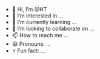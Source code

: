 - 👋 Hi, I’m @HT
- 👀 I’m interested in ...
- 🌱 I’m currently learning ...
- 💞️ I’m looking to collaborate on ...
- 📫 How to reach me ...
- 😄 Pronouns: ...
- ⚡ Fun fact: ...

<!---
hardik-cloudus/hardik-cloudus is a ✨ special ✨ repository because its `README.md` (this file) appears on your GitHub profile.
You can click the Preview link to take a look at your changes.
--->
